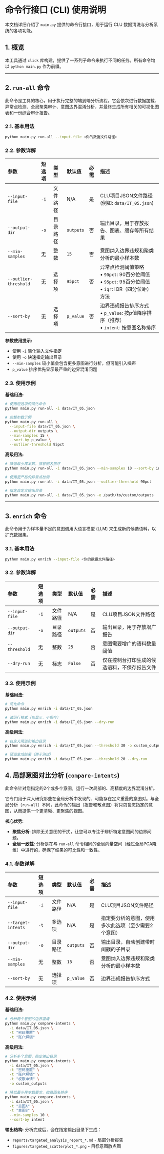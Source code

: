 # 命令行接口 (CLI) 使用说明

本文档详细介绍了 `main.py` 提供的命令行接口，用于运行 CLU 数据清洗与分析系统的各项功能。

## 1. 概览

本工具通过 `click` 库构建，提供了一系列子命令来执行不同的任务。所有命令均以 `python main.py` 作为前缀。

---

## 2. `run-all` 命令

此命令是工具的核心，用于执行完整的端到端分析流程。它会依次进行数据加载、异常点检测、全局聚类审计、意图边界混淆分析，并最终生成所有相关的可视化图表和一份综合审计报告。

### 2.1. 基本用法

```bash
python main.py run-all --input-file <你的数据文件路径>
```

### 2.2. 参数详解

| 参数 | 短选项 | 类型 | 默认值 | 必需 | 描述 |
| :--- | :--- | :--- | :--- | :--- | :--- |
| `--input-file` | `-i` | 文件路径 | N/A | 是 | CLU项目JSON文件路径 (例如: `data/IT_05.json`) |
| `--output-dir` | `-o` | 目录路径 | `outputs` | 否 | 输出目录，用于存放报告、图表、缓存等所有结果 |
| `--min-samples` | 无 | 整数 | `15` | 否 | 意图纳入边界违规和聚类分析的最小样本数 |
| `--outlier-threshold` | 无 | 选择项 | `95pct` | 否 | 异常点检测阈值策略<br>• `90pct`: 90百分位阈值<br>• `95pct`: 95百分位阈值<br>• `iqr`: IQR（四分位距）方法 |
| `--sort-by` | 无 | 选择项 | `p_value` | 否 | 边界违规报告排序方式<br>• `p_value`: 按p值降序排序（推荐）<br>• `intent`: 按意图名称排序 |

**参数使用提示:**
- 使用 `-i` 简化输入文件指定
- 使用 `-o` 快速指定输出目录  
- `--min-samples` 较小值会包含更多意图进行分析，但可能引入噪声
- `p_value` 排序优先显示最严重的边界混淆问题

### 2.3. 使用示例

**基础用法:**
```bash
# 使用短选项的简化命令
python main.py run-all -i data/IT_05.json

# 完整参数示例
python main.py run-all \
  --input-file data/IT_05.json \
  --output-dir outputs \
  --min-samples 15 \
  --sort-by p_value \
  --outlier-threshold 95pct
```

**高级用法:**
```bash
# 降低最小样本数，按意图名排序
python main.py run-all -i data/IT_05.json --min-samples 10 --sort-by intent

# 使用更严格的异常点检测
python main.py run-all -i data/IT_05.json --outlier-threshold 90pct

# 指定自定义输出目录
python main.py run-all -i data/IT_05.json -o /path/to/custom/outputs
```

---

## 3. `enrich` 命令

此命令用于为样本量不足的意图调用大语言模型 (LLM) 来生成新的候选语料，以扩充数据集。

### 3.1. 基本用法

```bash
python main.py enrich --input-file <你的数据文件路径>
```

### 3.2. 参数详解

| 参数 | 短选项 | 类型 | 默认值 | 必需 | 描述 |
| :--- | :--- | :--- | :--- | :--- | :--- |
| `--input-file` | `-i` | 文件路径 | N/A | 是 | CLU项目JSON文件路径 |
| `--output-dir` | `-o` | 目录路径 | `outputs` | 否 | 输出目录，用于存放增广报告 |
| `--threshold` | 无 | 整数 | `25` | 否 | 意图需要增广的语料数量阈值 |
| `--dry-run` | 无 | 标志 | `False` | 否 | 仅在控制台打印生成的候选语料，不保存报告文件 |


### 3.3. 使用示例

**基础用法:**
```bash
# 简化命令
python main.py enrich -i data/IT_05.json

# 试运行模式（仅显示，不保存）
python main.py enrich -i data/IT_05.json --dry-run
```

**高级用法:**
```bash
# 自定义阈值和输出目录
python main.py enrich -i data/IT_05.json --threshold 30 -o custom_outputs

# 预览生成结果（用于测试）
python main.py enrich -i data/IT_05.json --threshold 20 --dry-run
```

## 4. 局部意图对比分析 (`compare-intents`)

此命令针对您指定的2个或多个意图，运行一次局部的、高精度的边界混淆分析。

它专门用于深入研究那些在全局分析中发现的、可能存在定义重叠的意图对。与全局分析（`run-all`）不同，此命令的输出（报告和散点图）将只包含您指定的意图，从而提供一个更清晰、更聚焦的视图。

**核心优势**:
-   **聚焦分析**: 排除无关意图的干扰，让您可以专注于辨析特定意图间的边界问题。
-   **全局一致性**: 分析是在与 `run-all` 命令相同的全局向量空间（经过全局PCA降维）中进行的，确保了结果的可比性和一致性。

### 4.1. 参数详解

| 参数 | 短选项 | 类型 | 默认值 | 必需 | 描述 |
| :--- | :--- | :--- | :--- | :--- | :--- |
| `--input-file` | `-i` | 文件路径 | N/A | 是 | CLU项目JSON文件路径 |
| `--target-intents` | `-t` | 多选项 | N/A | 是 | 指定要分析的意图，使用多次此选项（至少需要2个意图） |
| `--output-dir` | `-o` | 目录路径 | `outputs` | 否 | 输出目录，自动创建带时间戳的子目录 |
| `--min-samples` | 无 | 整数 | `15` | 否 | 意图纳入边界违规和聚类分析的最小样本数 |
| `--sort-by` | 无 | 选择项 | `p_value` | 否 | 边界违规报告排序方式 |


### 4.2. 使用示例

**基础用法:**
```bash
# 分析两个意图的边界混淆
python main.py compare-intents \
  -i data/IT_05.json \
  -t "密码重置" \
  -t "账户解锁"
```

**高级用法:**
```bash
# 分析多个意图，指定输出目录
python main.py compare-intents \
  -i data/IT_05.json \
  -t "密码重置" \
  -t "账户解锁" \
  -t "权限申请" \
  -o custom_outputs

# 降低最小样本数要求，按意图名排序
python main.py compare-intents \
  -i data/IT_05.json \
  -t "意图A" \
  -t "意图B" \
  --min-samples 10 \
  --sort-by intent
```

**输出结构:**
分析完成后，会在指定输出目录下生成：
- `reports/targeted_analysis_report_*.md` - 局部分析报告
- `figures/targeted_scatterplot_*.png` - 目标意图散点图
